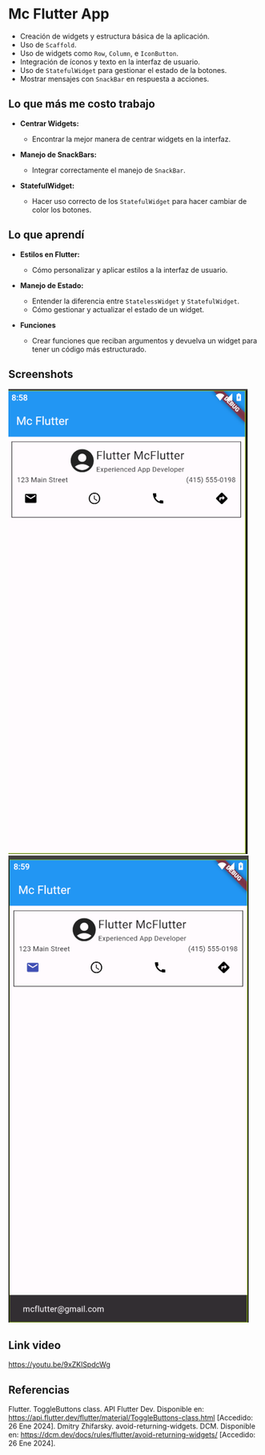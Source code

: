 # Mc Flutter App

- Creación de widgets y estructura básica de la aplicación.
- Uso de `Scaffold`.
- Uso de widgets como `Row`, `Column`, e `IconButton`.
- Integración de íconos y texto en la interfaz de usuario.
- Uso de `StatefulWidget` para gestionar el estado de la botones.
- Mostrar mensajes con `SnackBar` en respuesta a acciones.

## Lo que más me costo trabajo

- **Centrar Widgets:**

  - Encontrar la mejor manera de centrar widgets en la interfaz.

- **Manejo de SnackBars:**

  - Integrar correctamente el manejo de `SnackBar`.

- **StatefulWidget:**
  - Hacer uso correcto de los `StatefulWidget` para hacer cambiar de color los botones.

## Lo que aprendí

- **Estilos en Flutter:**

  - Cómo personalizar y aplicar estilos a la interfaz de usuario.

- **Manejo de Estado:**

  - Entender la diferencia entre `StatelessWidget` y `StatefulWidget`.
  - Cómo gestionar y actualizar el estado de un widget.

- **Funciones**
  - Crear funciones que reciban argumentos y devuelva un widget para tener un código más estructurado.

## Screenshots

![Screenshot 1](./screenshot1.png)
![Screenshot 2](./screenshot2.png)

## Link video

https://youtu.be/9xZKlSpdcWg

## Referencias

Flutter. ToggleButtons class. API Flutter Dev. Disponible en: https://api.flutter.dev/flutter/material/ToggleButtons-class.html [Accedido: 26 Ene 2024].
Dmitry Zhifarsky. avoid-returning-widgets. DCM. Disponible en: https://dcm.dev/docs/rules/flutter/avoid-returning-widgets/ [Accedido: 26 Ene 2024].
